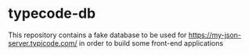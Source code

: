 # typecode-db

This repository contains a fake database to be used for https://my-json-server.typicode.com/ in order to build some front-end applications
